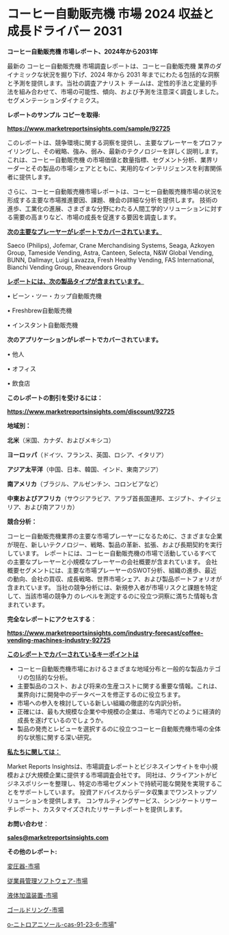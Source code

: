 # コーヒー自動販売機 市場 2024 収益と成長ドライバー 2031

<strong>コーヒー自動販売機 市場レポート、2024年から2031年</strong>

最新の コーヒー自動販売機 市場調査レポートは、コーヒー自動販売機 業界のダイナミックな状況を掘り下げ、2024 年から 2031 年までにわたる包括的な洞察と予測を提供します。当社の調査アナリスト チームは、定性的手法と定量的手法を組み合わせて、市場の可能性、傾向、および予測を注意深く調査しました。 セグメンテーションダイナミクス。



<strong>レポートのサンプル コピーを取得:</strong> <a href=https://www.marketreportsinsights.com/sample/92725>

<strong><u>https://www.marketreportsinsights.com/sample/92725</u></strong></a>

このレポートは、競争環境に関する洞察を提供し、主要なプレーヤーをプロファイリングし、その戦略、強み、弱み、最新のテクノロジーを詳しく説明します。 これは、コーヒー自動販売機 の市場価値と数量指標、セグメント分析、業界リーダーとその製品の市場シェアとともに、実用的なインテリジェンスを利害関係者に提供します。

さらに、コーヒー自動販売機市場レポートは、コーヒー自動販売機市場の状況を形成する主要な市場推進要因、課題、機会の詳細な分析を提供します。 技術の進歩、工業化の進展、さまざまな分野にわたる人間工学的ソリューションに対する需要の高まりなど、市場の成長を促進する要因を調査します。



<strong><u>次の主要なプレーヤーがレポートでカバーされています。</u></strong>

Saeco (Philips), Jofemar, Crane Merchandising Systems, Seaga, Azkoyen Group, Tameside Vending, Astra, Canteen, Selecta, N&W Global Vending, BUNN, Dallmayr, Luigi Lavazza, Fresh Healthy Vending, FAS International, Bianchi Vending Group, Rheavendors Group



<strong><u><b>レポートには、次の製品タイプが含まれています。</b></u></strong>

• ビーン・ツー・カップ自動販売機

• Freshbrew自動販売機

• インスタント自動販売機



<strong><b>次のアプリケーションがレポートでカバーされています。</b></strong>

• 他人

• オフィス

• 飲食店



<strong><b>このレポートの割引を受けるには：</b></strong><a href=https://www.marketreportsinsights.com/discount/92725>

<strong><u>https://www.marketreportsinsights.com/discount/92725</u></strong></a>



<strong>地域別：</strong>



<strong>北米</strong>（米国、カナダ、およびメキシコ）



<strong>ヨーロッパ</strong>（ドイツ、フランス、英国、ロシア、イタリア）



<strong>アジア太平洋</strong>（中国、日本、韓国、インド、東南アジア）



<strong>南アメリカ</strong>（ブラジル、アルゼンチン、コロンビアなど）



<strong>中東およびアフリカ</strong>（サウジアラビア、アラブ首長国連邦、エジプト、ナイジェリア、および南アフリカ）



<strong>競合分析：</strong>

コーヒー自動販売機業界の主要な市場プレーヤーになるために、さまざまな企業が現在、新しいテクノロジー、戦略、製品の革新、拡張、および長期契約を実行しています。 レポートには、コーヒー自動販売機の市場で活動しているすべての主要なプレーヤーと小規模なプレーヤーの会社概要が含まれています。 会社概要セグメントには、主要な市場プレーヤーのSWOT分析、組織の進歩、最近の動向、会社の買収、成長戦略、世界市場シェア、および製品ポートフォリオが含まれています。 当社の競争分析には、新規参入者が市場リスクと課題を特定して、当該市場の競争力 のレベルを測定するのに役立つ洞察に満ちた情報も含まれています。



<strong>完全なレポートにアクセスする</strong>：

<a href=https://www.marketreportsinsights.com/industry-forecast/coffee-vending-machines-industry-92725>

<strong><u>https://www.marketreportsinsights.com/industry-forecast/coffee-vending-machines-industry-92725</u></strong></a>



<strong><u><b>このレポートでカバーされているキーポイントは</b></u></strong>
<ul>
  <li>コーヒー自動販売機市場におけるさまざまな地域分布と一般的な製品カテゴリの包括的な分析。</li>
  <li>主要製品のコスト、および将来の生産コストに関する重要な情報。これは、業界向けに開発中のデータベースを修正するのに役立ちます。</li>
  <li>市場への参入を検討している新しい組織の徹底的な内訳分析。</li>
  <li>正確には、最も大規模な企業や中規模の企業は、市場内でどのように経済的成長を遂げているのでしょうか。</li>
  <li>製品の発売とレビューを選択するのに役立つコーヒー自動販売機市場の全体的な状態に関する深い研究。</li>
</ul>


<strong><u><b>私たちに関しては：</b></u></strong>

Market Reports Insightsは、市場調査レポートとビジネスインサイトを中小規模および大規模企業に提供する市場調査会社です。 同社は、クライアントがビジネスポリシーを整理し、特定の市場セグメントで持続可能な開発を実現することをサポートしています。 投資アドバイスからデータ収集までワンストップソリューションを提供します。 コンサルティングサービス、シンジケートリサーチレポート、カスタマイズされたリサーチレポートを提供します。



<strong><b>お問い合わせ</b></strong>：

<a href=mailto:sales@marketreportsinsights.com>

<strong><u>sales@marketreportsinsights.com</u></strong></a>



<strong>その他のレポート:</strong>

<a href=https://www.linkedin.com/pulse/変圧器-市場-2023-総利益と主要ベンダー-2030-trend-tracking-toolbox-24-analysis-u4sff/>変圧器-市場</a>

<a href=https://www.linkedin.com/pulse/従業員管理ソフトウェア-市場-2023-競争分析と事業成長-2030-wysnf/>従業員管理ソフトウェア-市場</a>

<a href=https://www.linkedin.com/pulse/液体加温装置-市場-2023-最新の-cagr-および成長分析-2030-gnrhf/>液体加温装置-市場</a>

<a href=https://www.linkedin.com/pulse/ゴールドリング-市場-2023-総合分析と事業成長戦略-2030-analytics-achievers-24-analysis-ncrlf/>ゴールドリング-市場</a>

<a href=https://www.linkedin.com/pulse/o-ニトロアニソール-cas-91-23-6-市場-2023-推進要因と成長機会-tjazf/>o-ニトロアニソール-cas-91-23-6-市場</a>"
